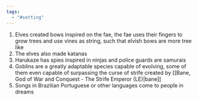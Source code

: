 ```yaml
---
tags:
  - "#setting"
---
```

1. Elves created bows inspired on the fae, the fae uses their fingers to grow trees and use vines as string, such that elvish bows are more tree like
2. The elves also made katanas
3. Harukaze has spies inspired in ninjas and police guards are samurais
4. Goblins are a greatly adaptable species capable of evolving, some of them even capable of surpassing the curse of strife created by [[Bane, God of War and Conquest - The Strife Emperor (LE)|bane]]
5. Songs in Brazilian Portuguese or other languages come to people in dreams


